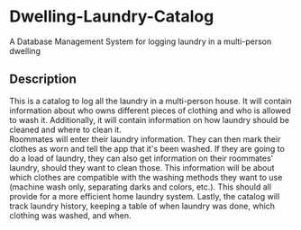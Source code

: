 # Dwelling-Laundry-Catalog
A Database Management System for logging laundry in a multi-person dwelling

## Description
This is a catalog to log all the laundry in a multi-person house. It will contain information about who owns different pieces of clothing and who is allowed to wash it. Additionally, it will contain information on how laundry should be cleaned and where to clean it. <br>
Roommates will enter their laundry information. They can then mark their clothes as worn and tell the app that it's been washed. If they are going to do a load of laundry, they can also get information on their roommates' laundry, should they want to clean those. This information will be about which clothes are compatible with the washing methods they want to use (machine wash only, separating darks and colors, etc.). This should all provide for a more efficient home laundry system. Lastly, the catalog will track laundry history, keeping a table of when laundry was done, which clothing was washed, and when.
